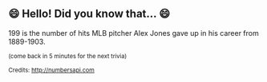 ## :smile: Hello! Did you know that... :smile:
199 is the number of hits MLB pitcher Alex Jones gave up in his career from 1889-1903.

<sup>(come back in 5 minutes for the next trivia)</sup>


<sup>Credits: http://numbersapi.com</sup>
